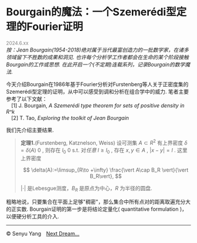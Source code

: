 <style>
.bjimg{
  position: fixed;
  top: 0;
  left: 0;
  width:100%;
height:100%;
min-width: 1000px;
z-index:-10;
zoom: 1;
  background-image: url();
  background-repeat: no-repeat;
  background-size: contain;
  background-position: center 0;
  opacity: 0.3;
  }
</style>
<head>
<script src="https://cdn.mathjax.org/mathjax/latest/MathJax.js?config=TeX-AMS-MML_HTMLorMML" type="text/javascript"></script>
    <script type="text/x-mathjax-config">
        MathJax.Hub.Config({
            tex2jax: {
            skipTags: ['script', 'noscript', 'style', 'textarea', 'pre'],
            inlineMath: [['$','$']]
            }
        });
    </script>
</head>
<div class="bjimg"></div>

# Bourgain的魔法：一个Szemerédi型定理的Fourier证明

<font size="2" color="grey">2024.6.xx</font><br/>
*按：Jean Bourgain(1954-2018)绝对属于当代最富创造力的一批数学家，在诸多领域留下不胜数的成果和洞见. 也许每个分析学工作者都会在生命的某个阶段接触Bourgain的工作或思想. 在此开启一个(不定期)连载系列，记录Bourgain的数学魔法.*<br/>

今天介绍Bourgain在1986年基于Fourier分析对Furstenberg等人关于正密度集的Szemerédi型定理的证明，从中可以感受到调和分析在组合学中的威力. 笔者主要参考了以下文献：<br>
&emsp;[1] J.  Bourgain, *A Szemerédi type theorem for sets of positive density in R^k* <br>
&emsp;[2] T. Tao, *Exploring the toolkit of Jean Bourgain*<br/>

我们先介绍主要结果. 

>**定理1.**(Furstenberg, Katznelson, Weiss) 设可测集 $A\subset R^2$ 有上界密度 $\delta=\delta(A)\>0$ , 则存在 $l_0\>0$ s.t. 对*任意* $l\geq l_0$ , 存在 $x,y\in A$ , $\vert x-y\vert =l$ . 这里上界密度
>
>$$
\delta(A):=\limsup_{R\to +\infty} \frac{\vert A\cap B_R \vert}{\vert B_R\vert}, 
$$
>
>$\vert \cdot\vert$ 是Lebesgue测度，$B_R$ 是原点为中心，$R$ 为半径的圆盘.

粗略地说，只要集合在平面上足够"稠密"，那么集合中所有点对的距离取遍充分大的正实数. Bourgain证明的第一步是将结论定量化( quantitative formulation )，以便硬分析工具的介入. 

<hr style="height:1px">

&copy; Senyu Yang&emsp;<a href="." target="_self" >Next Dream...</a>
